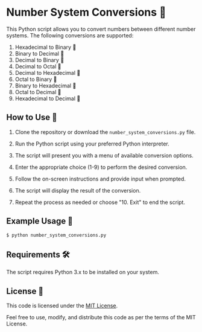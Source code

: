 # Number System Conversions 🔢

This Python script allows you to convert numbers between different number systems. The following conversions are supported:

1. Hexadecimal to Binary 🔄
2. Binary to Decimal 🔄
3. Decimal to Binary 🔄
4. Decimal to Octal 🔄
5. Decimal to Hexadecimal 🔄
6. Octal to Binary 🔄
7. Binary to Hexadecimal 🔄
8. Octal to Decimal 🔄
9. Hexadecimal to Decimal 🔄

## How to Use 🚀

1. Clone the repository or download the `number_system_conversions.py` file.

2. Run the Python script using your preferred Python interpreter.

3. The script will present you with a menu of available conversion options.

4. Enter the appropriate choice (1-9) to perform the desired conversion.

5. Follow the on-screen instructions and provide input when prompted.

6. The script will display the result of the conversion.

7. Repeat the process as needed or choose "10. Exit" to end the script.

## Example Usage 📝

```bash
$ python number_system_conversions.py
```

## Requirements 🛠️

The script requires Python 3.x to be installed on your system.

## License 📜

This code is licensed under the [MIT License](LICENSE).

Feel free to use, modify, and distribute this code as per the terms of the MIT License.


